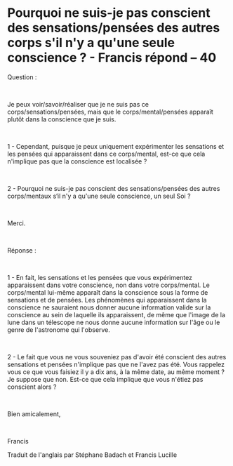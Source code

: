 # Pourquoi ne suis-je pas conscient des sensations/pensées des autres corps s'il n'y a qu'une seule conscience ? - Francis répond – 40

Question :  

   

Je peux voir/savoir/réaliser que je ne suis pas ce corps/sensations/pensées, mais que le corps/mental/pensées apparaît plutôt dans la conscience que je suis.  

   

1 - Cependant, puisque je peux uniquement expérimenter les sensations et les pensées qui apparaissent dans ce corps/mental, est-ce que cela n'implique pas que la conscience est localisée ?  

   

2 - Pourquoi ne suis-je pas conscient des sensations/pensées des autres corps/mentaux s‘il n'y a qu'une seule conscience, un seul Soi ?  

   

Merci.  

   

Réponse :  

   

1 - En fait, les sensations et les pensées que vous expérimentez apparaissent dans votre conscience, non dans votre corps/mental. Le corps/mental lui-même apparaît dans la conscience sous la forme de sensations et de pensées. Les phénomènes qui apparaissent dans la conscience ne sauraient nous donner aucune information valide sur la conscience au sein de laquelle ils apparaissent, de même que l'image de la lune dans un télescope ne nous donne aucune information sur l'âge ou le genre de l'astronome qui l'observe.  

   

2 - Le fait que vous ne vous souveniez pas d'avoir été conscient des autres sensations et pensées n'implique pas que ne l'avez pas été. Vous rappelez vous ce que vous faisiez il y a dix ans, à la même date, au même moment ? Je suppose que non. Est-ce que cela implique que vous n'étiez pas conscient alors ?  

   

Bien amicalement,  

   

Francis  

Traduit de l'anglais par Stéphane Badach et Francis Lucille

